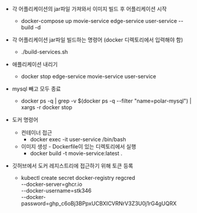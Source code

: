 * 각 어플리케이션의 jar파일 가져와서 이미지 빌드 후 어플리케이션 시작
  * docker-compose up movie-service edge-service user-service --build -d
* 각 어플리케이션 jar파일 빌드하는 명령어 (docker 디렉토리에서 입력해야 함)
  * ./build-services.sh
* 애플리케이션 내리기
  * docker stop edge-service movie-service user-service
* mysql 빼고 모두 종료
  * docker ps -q | grep -v $(docker ps -q --filter "name=polar-mysql") | xargs -r docker stop

* 도커 명령어
  * 컨테이너 접근
    * docker exec -it user-service /bin/bash
  * 이미지 생성 - Dockerfile이 있는 디렉토리에서 실행
    * docker build -t movie-service:latest .

* 깃허브에서 도커 레지스트리에 접근하기 위해 토큰 등록
  * kubectl create secret docker-registry regcred \
    --docker-server=ghcr.io \
    --docker-username=stk346 \
    --docker-password=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